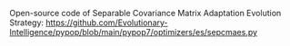 Open-source code of Separable Covariance Matrix Adaptation Evolution Strategy: https://github.com/Evolutionary-Intelligence/pypop/blob/main/pypop7/optimizers/es/sepcmaes.py

